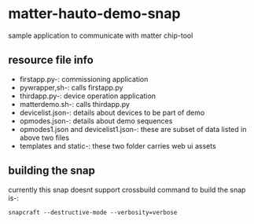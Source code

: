 # matter-hauto-demo-snap
sample application to communicate with matter chip-tool
## resource file info
- firstapp.py-: commissioning application
- pywrapper,sh-: calls firstapp.py
- thirdapp.py-: device operation application
- matterdemo.sh-: calls thirdapp.py
- devicelist.json-: details about devices to be part of demo
- opmodes.json-: details about demo sequences
- opmodes1.json and devicelist1.json-: these are subset of data listed in above two files 
- templates and static-: these two folder carries web ui assets
## building the snap
currently this snap doesnt support crossbuild
command to build the snap is-:
```
snapcraft --destructive-mode --verbosity=verbose

```
